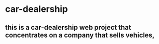 # car-dealership
## this is a car-dealership web project that concentrates on a company that sells vehicles, 
